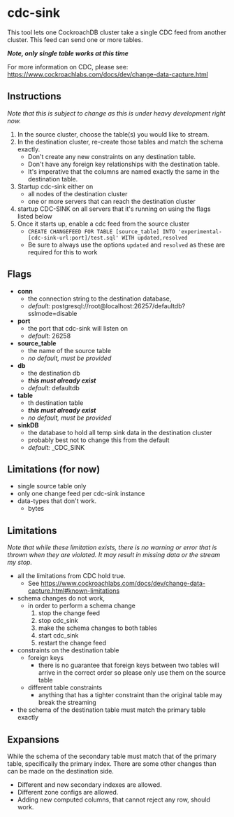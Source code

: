 # cdc-sink

This tool lets one CockroachDB cluster take a single CDC feed from another
cluster. This feed can send one or more tables.

***Note, only single table works at this time***

For more information on CDC, please see: <https://www.cockroachlabs.com/docs/dev/change-data-capture.html>

## Instructions

_Note that this is subject to change as this is under heavy development right
now._

1. In the source cluster, choose the table(s) you would like to stream.
2. In the destination cluster, re-create those tables and match the schema
exactly.
    * Don't create any new constraints on any destination table.
    * Don't have any foreign key relationships with the destination table.
    * It's imperative that the columns are named exactly the same in the
    destination table.
3. Startup cdc-sink either on
    * all nodes of the destination cluster
    * one or more servers that can reach the destination cluster
4. startup CDC-SINK on all servers that it's running on using the flags listed
below
5. Once it starts up, enable a cdc feed from the source cluster
    * `CREATE CHANGEFEED FOR TABLE [source_table] INTO 'experimental-[cdc-sink-url:port]/test.sql' WITH updated,resolved`
    * Be sure to always use the options `updated` and `resolved` as these are
    required for this to work

## Flags

* **conn**
  * the connection string to the destination database,
  * *default:* postgresql://root@localhost:26257/defaultdb?sslmode=disable
* **port**
  * the port that cdc-sink will listen on
  * *default:* 26258
* **source_table**
  * the name of the source table
  * *no default, must be provided*
* **db**
  * the destination db
  * ***this must already exist***
  * *default:* defaultdb
* **table**
  * th destination table
  * ***this must already exist***
  * *no default, must be provided*
* **sinkDB**
  * the database to hold all temp sink data in the destination cluster
  * probably best not to change this from the default
  * *default:* _CDC_SINK

## Limitations (for now)

* single source table only
* only one change feed per cdc-sink instance
* data-types that don't work.
  * bytes

## Limitations

*Note that while these limitation exists, there is no warning or error that is
thrown when they are violated.  It may result in missing data or the stream my
stop.*

* all the limitations from CDC hold true.
  * See <https://www.cockroachlabs.com/docs/dev/change-data-capture.html#known-limitations>
* schema changes do not work,
  * in order to perform a schema change
    1. stop the change feed
    2. stop cdc_sink
    3. make the schema changes to both tables
    4. start cdc_sink
    5. restart the change feed
* constraints on the destination table
  * foreign keys
    * there is no guarantee that foreign keys between two tables will arrive in the correct order
    so please only use them on the source table
  * different table constraints
    * anything that has a tighter constraint than the original table may break the streaming
* the schema of the destination table must match the primary table exactly

## Expansions

While the schema of the secondary table must match that of the primary table, specifically the
primary index.  There are some other changes than can be made on the destination side.

* Different and new secondary indexes are allowed.
* Different zone configs are allowed.
* Adding new computed columns, that cannot reject any row, should work.

